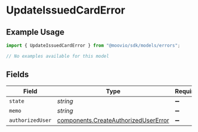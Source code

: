 # UpdateIssuedCardError

## Example Usage

```typescript
import { UpdateIssuedCardError } from "@moovio/sdk/models/errors";

// No examples available for this model
```

## Fields

| Field                                                                                        | Type                                                                                         | Required                                                                                     | Description                                                                                  |
| -------------------------------------------------------------------------------------------- | -------------------------------------------------------------------------------------------- | -------------------------------------------------------------------------------------------- | -------------------------------------------------------------------------------------------- |
| `state`                                                                                      | *string*                                                                                     | :heavy_minus_sign:                                                                           | N/A                                                                                          |
| `memo`                                                                                       | *string*                                                                                     | :heavy_minus_sign:                                                                           | N/A                                                                                          |
| `authorizedUser`                                                                             | [components.CreateAuthorizedUserError](../../models/components/createauthorizedusererror.md) | :heavy_minus_sign:                                                                           | N/A                                                                                          |